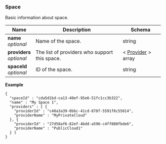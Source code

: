 
<a name="space"></a>
### Space
Basic information about space.


|Name|Description|Schema|
|---|---|---|
|**name**  <br>*optional*|Name of the space.|string|
|**providers**  <br>*optional*|The list of providers who support this space.|< [Provider](Provider.md#provider) > array|
|**spaceId**  <br>*optional*|ID of the space.|string|

**Example**
```
{
  "spaceId" : "cda5d1bd-ca13-40ef-95e6-51fc1cc3b322",
  "name" : "My Space 1",
  "providers" : [ {
    "providerId" : "c40a3a39-0bbc-41cd-878f-5591f8c55014",
    "providerName" : "MyPrivateCloud"
  }, {
    "providerId" : "27d58af6-82ef-4bdd-a596-c4ff080fbde6",
    "providerName" : "PublicCloud1"
  } ]
}
```



